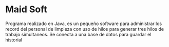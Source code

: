 # Maid Soft

Programa realizado  en Java, es un pequeño software para administrar los record del personal de limpieza con uso de hilos para generar tres hilos de trabajo simultaneos. Se conecta a una base de datos para guardar el historial
